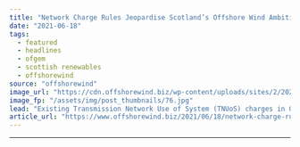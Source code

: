 ```yaml
---
title: "Network Charge Rules Jeopardise Scotland’s Offshore Wind Ambitions – Scottish Renewables"
date: "2021-06-18"
tags: 
  - featured
  - headlines
  - ofgem
  - scottish renewables
  - offshorewind
source: "offshorewind"
image_url: "https://cdn.offshorewind.biz/wp-content/uploads/sites/2/2021/06/18103503/Scottish-Renewables.jpg"
image_fp: "/assets/img/post_thumbnails/76.jpg"
lead: "Existing Transmission Network Use of System (TNUoS) charges in Great Britain could &#8220;deal a"
article_url: "https://www.offshorewind.biz/2021/06/18/network-charge-rules-jeopardise-scotlands-offshore-wind-ambitions-scottish-renewables/"
---
```


---
